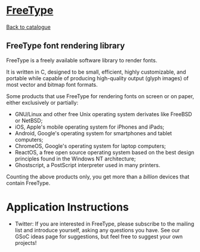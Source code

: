 
# [FreeType](http://freetype.org)

[Back to catalogue](../README.md#freetype)

FreeType font rendering library
----

FreeType is a freely available software library to render fonts.

It is written in C, designed to be small, efficient, highly customizable, and portable while capable of producing high-quality output (glyph images) of most vector and bitmap font formats.

Some products that use FreeType for rendering fonts on screen or on paper, either exclusively or partially:

* GNU/Linux and other free Unix operating system derivates like FreeBSD or NetBSD;
* iOS, Apple's mobile operating system for iPhones and iPads;
* Android, Google's operating system for smartphones and tablet computers;
* ChromeOS, Google's operating system for laptop computers;
* ReactOS, a free open source operating system based on the best design principles found in the Windows NT architecture;
* Ghostscript, a PostScript interpreter used in many printers.

Counting the above products only, you get more than a _billion_ devices that contain FreeType.

# Application Instructions

* Twitter: If you are interested in FreeType, please subscribe to the mailing list and introduce yourself, asking any questions you have.  See our GSoC ideas page for suggestions, but feel free to suggest your own projects!